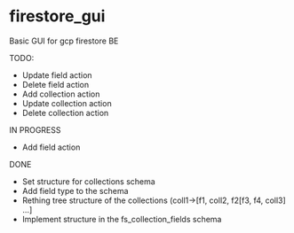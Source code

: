 # firestore_gui
Basic GUI for gcp firestore BE

TODO:
- Update field action
- Delete field action
- Add collection action
- Update collection action
- Delete collection action

IN PROGRESS
- Add field action

DONE
- Set structure for collections schema
- Add field type to the schema
- Rething tree structure of the collections (coll1->[f1, coll2, f2[f3, f4, coll3] ...] 
- Implement structure in the fs_collection_fields schema
